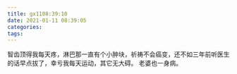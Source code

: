 ```yaml
---
title: gx1108:39:10
date: 2021-01-11 08:39:05
categories:
tags:
---
```

智齿顶得我每天疼，淋巴那一直有个小肿块，祈祷不会癌变，还不如三年前听医生的话早点拔了，幸亏我每天运动，其它无大碍。
老婆也一身病。
